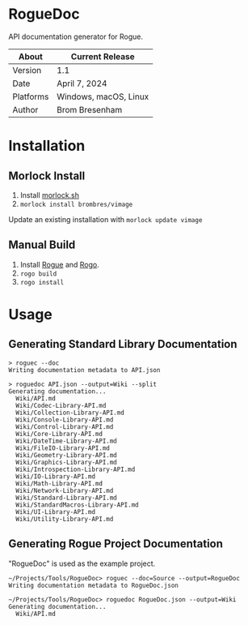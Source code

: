 # RogueDoc

API documentation generator for Rogue.

About     | Current Release
----------|-----------------------
Version   | 1.1
Date      | April 7, 2024
Platforms | Windows, macOS, Linux
Author    | Brom Bresenham

# Installation

## Morlock Install

1. Install [morlock.sh](https://morlock.sh)
2. `morlock install brombres/vimage`

Update an existing installation with `morlock update vimage`

## Manual Build

1. Install [Rogue](https://github.com/brombres/Rogue) and [Rogo](https://github.com/brombres/rogo).
2. `rogo build`
3. `rogo install`

# Usage

## Generating Standard Library Documentation

    > roguec --doc
    Writing documentation metadata to API.json

    > roguedoc API.json --output=Wiki --split
    Generating documentation...
      Wiki/API.md
      Wiki/Codec-Library-API.md
      Wiki/Collection-Library-API.md
      Wiki/Console-Library-API.md
      Wiki/Control-Library-API.md
      Wiki/Core-Library-API.md
      Wiki/DateTime-Library-API.md
      Wiki/FileIO-Library-API.md
      Wiki/Geometry-Library-API.md
      Wiki/Graphics-Library-API.md
      Wiki/Introspection-Library-API.md
      Wiki/IO-Library-API.md
      Wiki/Math-Library-API.md
      Wiki/Network-Library-API.md
      Wiki/Standard-Library-API.md
      Wiki/StandardMacros-Library-API.md
      Wiki/UI-Library-API.md
      Wiki/Utility-Library-API.md

## Generating Rogue Project Documentation

"RogueDoc" is used as the example project.

    ~/Projects/Tools/RogueDoc> roguec --doc=Source --output=RogueDoc
    Writing documentation metadata to RogueDoc.json

    ~/Projects/Tools/RogueDoc> roguedoc RogueDoc.json --output=Wiki
    Generating documentation...
      Wiki/API.md
